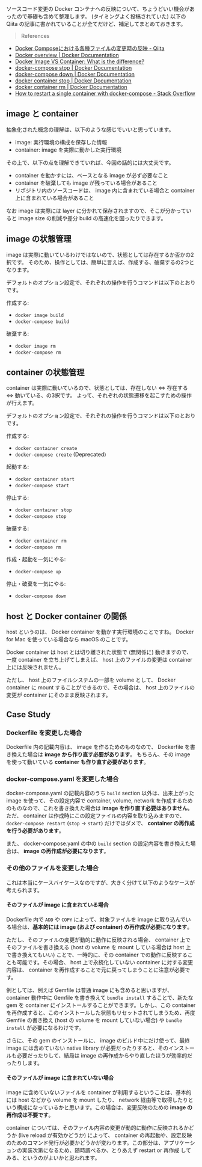 ソースコード変更の Docker コンテナへの反映について、ちょうどいい機会があったので基礎も含めて整理します。
(タイミングよく投稿されていた) 以下の Qiita の記事に書かれていることが全てだけど、補足してまとめておきます。

> References

- [Docker Composeにおける各種ファイルの変更時の反映 - Qiita](https://qiita.com/subretu/items/5857628534b53f29f5a3)
- [Docker overview | Docker Documentation](https://docs.docker.com/engine/docker-overview/)
- [Docker Image VS Container: What is the difference?](https://phoenixnap.com/kb/docker-image-vs-container)
- [docker-compose stop | Docker Documentation](https://docs.docker.com/compose/reference/stop/)
- [docker-compose down | Docker Documentation](https://docs.docker.com/compose/reference/down/)
- [docker container stop | Docker Documentation](https://docs.docker.com/engine/reference/commandline/container_stop/)
- [docker container rm | Docker Documentation](https://docs.docker.com/engine/reference/commandline/container_rm/)
- [How to restart a single container with docker-compose - Stack Overflow](https://stackoverflow.com/questions/31466428/)

## image と container

抽象化された概念の理解は、以下のような感じでいいと思っています。

- image: 実行環境の構成を保存した情報
- container: image を実際に動かした実行環境

その上で、以下の点を理解できていれば、今回の話的には大丈夫です。

- container を動かすには、ベースとなる image が必ず必要なこと
- container を破棄しても image が残っている場合があること
- リポジトリ内のソースコードは、 image 内に含まれている場合と container 上に含まれている場合があること

なお image は実際には layer に分かれて保存されますので、そこが分かっていると image size の削減や差分 build の高速化を図ったりできます。

## image の状態管理

image は実際に動いているわけではないので、状態としては存在するか否かの2択です。
そのため、操作としては、簡単に言えば、作成する、破棄するの2つとなります。

デフォルトのオプション設定で、それぞれの操作を行うコマンドは以下のとおりです。

作成する:

- `docker image build`
- `docker-compose build`

破棄する:

- `docker image rm`
- `docker-compose rm`

## container の状態管理

container は実際に動いているので、状態としては、存在しない <=> 存在する <=> 動いている、の3択です。
よって、それぞれの状態遷移を起こすための操作が行えます。

デフォルトのオプション設定で、それぞれの操作を行うコマンドは以下のとおりです。

作成する:

- `docker container create`
- `docker-compose create` (Deprecated)

起動する:

- `docker container start`
- `docker-compose start`

停止する:

- `docker container stop`
- `docker-compose stop`

破棄する:

- `docker container rm`
- `docker-compose rm`

作成・起動を一気にやる:

- `docker-compose up`

停止・破棄を一気にやる:

- `docker-compose down`

## host と Docker container の関係

host というのは、 Docker container を動かす実行環境のことですね。
Docker for Mac を使っている場合なら macOS のことです。

Docker container は host とは切り離された状態で (無関係に) 動きますので、一度 container を立ち上げてしまえば、 host 上のファイルの変更は container 上には反映されません。

ただし、 host 上のファイルシステムの一部を volume として、 Docker container に mount することができるので、その場合は、 host 上のファイルの変更が container にそのまま反映されます。

## Case Study

### Dockerfile を変更した場合

Dockerfile 内の記載内容は、 image を作るためのものなので、 Dockerfile を書き換えた場合は **image から作り直す必要があります**。
もちろん、その image を使って動いている **container も作り直す必要があります**。

### docker-compose.yaml を変更した場合

docker-compose.yaml の記載内容のうち `build` section 以外は、出来上がった image を使って、その設定内容で container, volume, network を作成するためのものなので、これを書き換えた場合は **image を作り直す必要はありません**。ただ、 container は作成時にこの設定ファイルの内容を取り込みますので、 `docker-compose restart` (`stop` -> `start`) だけではダメで、 **container の再作成を行う必要があります**。

また、 docker-compose.yaml の中の `build` section の設定内容を書き換えた場合は、 **image の再作成が必要になります**。

### その他のファイルを変更した場合

これは本当にケースバイケースなのですが、大きく分けて以下のようなケースが考えられます。

#### そのファイルが image に含まれている場合

Dockerfile 内で `ADD` や `COPY` によって、対象ファイルを image に取り込んでいる場合は、**基本的には image (および container) の再作成が必要になります**。

ただし、そのファイルの変更が動的に動作に反映される場合、 container 上でそのファイルを書き換える (host の volume を mount している場合は host 上で書き換えてもいい) ことで、一時的に、その container での動作に反映することも可能です。その場合、 host 上で永続化していない container に対する変更内容は、 container を再作成することで元に戻ってしまうことに注意が必要です。

例としては、例えば Gemfile は普通 image にも含めると思いますが、 container 動作中に Gemfile を書き換えて `bundle install` することで、新たな gem を container にインストールすることができます。しかし、この container を再作成すると、このインストールした状態もリセットされてしまうため、再度 Gemfile の書き換え (host の volume を mount していない場合) や `bundle install` が必要になるわけです。

さらに、その gem のインストールに、 image のビルド中にだけ使って、最終 image には含めていない native library が必要だったりすると、そのインストールも必要だったりして、結局は image の再作成からやり直したほうが効率的だったりします。

#### そのファイルが image に含まれていない場合

image に含めていないファイルを container が利用するということは、基本的には host などから volume を mount したり、 network 経由等で取得したりという構成になっているかと思います。この場合は、変更反映のための **image の再作成は不要です**。

container については、そのファイル内容の変更が動的に動作に反映されるかどうか (live reload が有効かどうか) によって、 container の再起動や、設定反映のためのコマンド発行が必要かどうかが変わります。この部分は、アプリケーションの実装次第になるため、随時調べるか、とりあえず restart or 再作成 してみる、というのがよいかと思われます。
